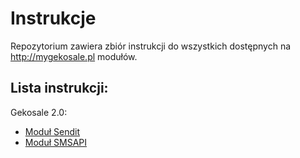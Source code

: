 Instrukcje
===

Repozytorium zawiera zbiór instrukcji do wszystkich dostępnych na http://mygekosale.pl modułów.

## Lista instrukcji:
Gekosale 2.0:
* [Moduł Sendit](manuals/senditg2.md)
* [Moduł SMSAPI](manuals/smsapig2.md)
